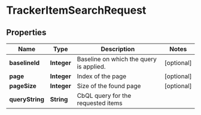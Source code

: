 

# TrackerItemSearchRequest

## Properties

Name | Type | Description | Notes
------------ | ------------- | ------------- | -------------
**baselineId** | **Integer** | Baseline on which the query is applied. |  [optional]
**page** | **Integer** | Index of the page |  [optional]
**pageSize** | **Integer** | Size of the found page |  [optional]
**queryString** | **String** | CbQL query for the requested items | 



